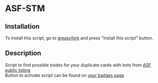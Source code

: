 # ASF-STM

## Installation

To install this script, go to [greasyfork](https://greasyfork.org/en/scripts/404754-asf-stm) and press "Install this script" button.

## Description

Script to find possible trades for your duplicate cards with bots from [ASF public listing](https://asf.justarchi.net/STM)<br>
Button to activate script can be found on [your badges page](https://steamcommunity.com/my/badges/)
